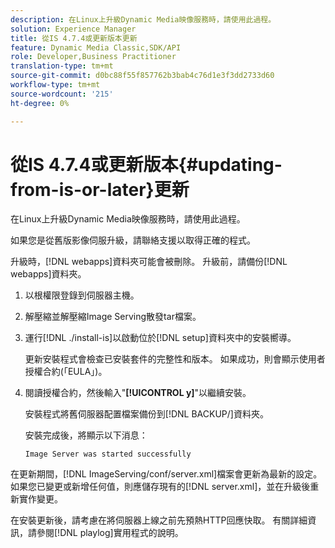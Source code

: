 ```yaml
---
description: 在Linux上升級Dynamic Media映像服務時，請使用此過程。
solution: Experience Manager
title: 從IS 4.7.4或更新版本更新
feature: Dynamic Media Classic,SDK/API
role: Developer,Business Practitioner
translation-type: tm+mt
source-git-commit: d0bc88f55f857762b3bab4c76d1e3f3dd2733d60
workflow-type: tm+mt
source-wordcount: '215'
ht-degree: 0%

---
```



# 從IS 4.7.4或更新版本{#updating-from-is-or-later}更新

在Linux上升級Dynamic Media映像服務時，請使用此過程。

如果您是從舊版影像伺服升級，請聯絡支援以取得正確的程式。

升級時，[!DNL webapps]資料夾可能會被刪除。 升級前，請備份[!DNL webapps]資料夾。

1. 以根權限登錄到伺服器主機。
1. 解壓縮並解壓縮Image Serving散發tar檔案。
1. 運行[!DNL ./install-is]以啟動位於[!DNL setup]資料夾中的安裝嚮導。

   更新安裝程式會檢查已安裝套件的完整性和版本。 如果成功，則會顯示使用者授權合約(「EULA」)。
1. 閱讀授權合約，然後輸入&quot;**[!UICONTROL y]**&quot;以繼續安裝。

   安裝程式將舊伺服器配置檔案備份到[!DNL BACKUP/]資料夾。

   安裝完成後，將顯示以下消息：

   `Image Server was started successfully`

在更新期間，[!DNL ImageServing/conf/server.xml]檔案會更新為最新的設定。 如果您已變更或新增任何值，則應儲存現有的[!DNL server.xml]，並在升級後重新實作變更。

在安裝更新後，請考慮在將伺服器上線之前先預熱HTTP回應快取。 有關詳細資訊，請參閱[!DNL playlog]實用程式的說明。

